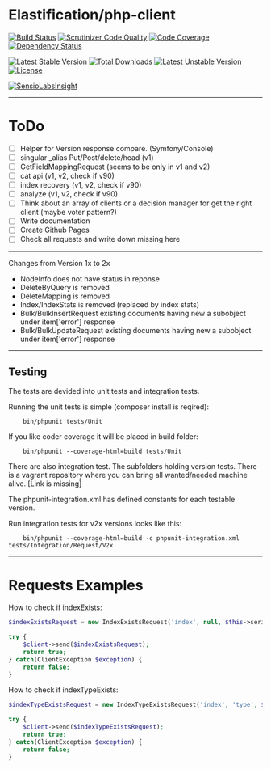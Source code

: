 # Elastification/php-client
[![Build Status](https://travis-ci.org/elastification/php-client.svg?branch=master)](https://travis-ci.org/elastification/php-client)
[![Scrutinizer Code Quality](https://scrutinizer-ci.com/g/elastification/php-client/badges/quality-score.png?b=master)](https://scrutinizer-ci.com/g/elastification/php-client/?branch=master)
[![Code Coverage](https://scrutinizer-ci.com/g/elastification/php-client/badges/coverage.png?b=master)](https://scrutinizer-ci.com/g/elastification/php-client/?branch=master)
[![Dependency Status](https://www.versioneye.com/user/projects/53f0a39c13bb0688860006d2/badge.svg?style=flat)](https://www.versioneye.com/user/projects/53f0a39c13bb0688860006d2)

[![Latest Stable Version](https://poser.pugx.org/elastification/php-client/v/stable.svg)](https://packagist.org/packages/elastification/php-client) [![Total Downloads](https://poser.pugx.org/elastification/php-client/downloads.svg)](https://packagist.org/packages/elastification/php-client) [![Latest Unstable Version](https://poser.pugx.org/elastification/php-client/v/unstable.svg)](https://packagist.org/packages/elastification/php-client) [![License](https://poser.pugx.org/elastification/php-client/license.svg)](https://packagist.org/packages/elastification/php-client)

[![SensioLabsInsight](https://insight.sensiolabs.com/projects/205b5f0a-f655-4515-af02-d32351fde447/mini.png)](https://insight.sensiolabs.com/projects/205b5f0a-f655-4515-af02-d32351fde447)

---


ToDo
====

- [ ] Helper for Version response compare. (Symfony/Console)
- [ ] singular _alias Put/Post/delete/head (v1)
- [ ] GetFieldMappingRequest (seems to be only in v1 and v2)
- [ ] cat api (v1, v2, check if v90)
- [ ] index recovery (v1, v2, check if v90)
- [ ] analyze (v1, v2, check if v90)
- [ ] Think about an array of clients or a decision manager for get the right client (maybe voter pattern?)
- [ ] Write documentation
- [ ] Create Github Pages
- [ ] Check all requests and write down missing here

---

Changes from Version 1x to 2x

- NodeInfo does not have status in reponse
- DeleteByQuery is removed
- DeleteMapping is removed
- Index/IndexStats is removed (replaced by index stats)
- Bulk/BulkInsertRequest existing documents having new a subobject under item['error'] response
- Bulk/BulkUpdateRequest existing documents having new a subobject under item['error'] response

---

## Testing

The tests are devided into unit tests and integration tests.

Running the unit tests is simple (composer install is reqired):

```shell
    bin/phpunit tests/Unit
```


If you like coder coverage it will be placed in build folder:

```shell
    bin/phpunit --coverage-html=build tests/Unit
```

There are also integration test. The subfolders holding version tests. There is a vagrant repository where you can 
bring all wanted/needed machine alive. [Link is missing] 

The phpunit-integration.xml has defined constants for each testable version.

Run integration tests for v2x versions looks like this:

```shell
    bin/phpunit --coverage-html=build -c phpunit-integration.xml tests/Integration/Request/V2x
```

---

Requests Examples
=================

How to check if indexExists:
```php
$indexExistsRequest = new IndexExistsRequest('index', null, $this->serializer);

try {
    $client->send($indexExistsRequest);
    return true;
} catch(ClientException $exception) {
    return false;
}
```

How to check if indexTypeExists:
```php
$indexTypeExistsRequest = new IndexTypeExistsRequest('index', 'type', $this->serializer);

try {
    $client->send($indexTypeExistsRequest);
    return true;
} catch(ClientException $exception) {
    return false;
}
```
